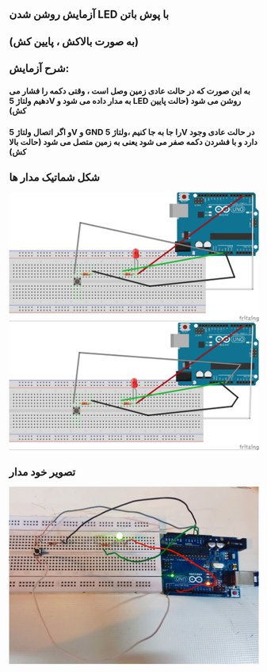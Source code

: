 
## آزمایش روشن شدن LED با پوش باتن
## (به صورت بالاکش ، پایین کش)
## شرح آزمایش:
### به این صورت که در حالت عادی زمین وصل است ، وقتی دکمه را فشار می دهیم ولتاژ 5V به مدار داده می شود و LED روشن می شود (حالت پایین کش)
### و اگر اتصال ولتاژ 5V و GND را جا به جا کنیم ،ولتاژ 5V در حالت عادی وجود دارد و با فشردن دکمه صفر می شود یعنی به زمین متصل می شود (حالت بالا کش)

## شکل شماتیک مدار ها
![](/imgtest3-2.jpg)
![](/imgtest3-22.jpg)

## تصویر خود مدار

![](/pushbutton.jpg)

